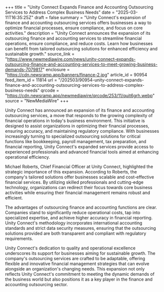 +++
title = "Unity Connect Expands Finance and Accounting Outsourcing Services to Address Complex Business Needs"
date = "2025-03-11T16:35:25Z"
draft = false
summary = "Unity Connect's expansion of finance and accounting outsourcing services offers businesses a way to optimize financial processes, ensure compliance, and focus on core activities."
description = "Unity Connect announces the expansion of its outsourcing finance and accounting services to streamline financial operations, ensure compliance, and reduce costs. Learn how businesses can benefit from tailored outsourcing solutions for enhanced efficiency and sustainable growth."
source_link = "https://www.newmediawire.com/news/unity-connect-expands-outsourcing-finance-and-accounting-services-to-meet-growing-business-demands-7079817"
enclosure = "https://cdn.newsramp.app/banners/finance-2.jpg"
article_id = 90954
feed_item_id = 11814
url = "/202503/90954-unity-connect-expands-finance-and-accounting-outsourcing-services-to-address-complex-business-needs"
qrcode = "https://cdn.newsramp.app/newmediawire/qrcode/253/11/quit6grh.webp"
source = "NewMediaWire"
+++

<p>Unity Connect has announced an expansion of its finance and accounting outsourcing services, a move that responds to the growing complexity of financial operations in today's business environment. This initiative is designed to assist organizations in optimizing their financial processes, ensuring accuracy, and maintaining regulatory compliance. With businesses increasingly turning to specialized outsourcing solutions for critical functions like bookkeeping, payroll management, tax preparation, and financial reporting, Unity Connect's expanded services provide access to experienced professionals and advanced financial tools aimed at enhancing operational efficiency.</p><p>Michael Roberts, Chief Financial Officer at Unity Connect, highlighted the strategic importance of this expansion. According to Roberts, the company's tailored solutions offer businesses scalable and cost-effective financial services. By utilizing skilled professionals and cutting-edge technology, organizations can redirect their focus towards core business activities while ensuring their financial management remains robust and efficient.</p><p>The advantages of outsourcing finance and accounting functions are clear. Companies stand to significantly reduce operational costs, tap into specialized expertise, and achieve higher accuracy in financial reporting. Unity Connect's methodology incorporates international accounting standards and strict data security measures, ensuring that the outsourcing solutions provided are both transparent and compliant with regulatory requirements.</p><p>Unity Connect's dedication to quality and operational excellence underscores its support for businesses aiming for sustainable growth. The company's outsourcing services are crafted to be adaptable, offering flexible and innovative financial management strategies that can evolve alongside an organization's changing needs. This expansion not only reflects Unity Connect's commitment to meeting the dynamic demands of the business world but also positions it as a key player in the finance and accounting outsourcing sector.</p>